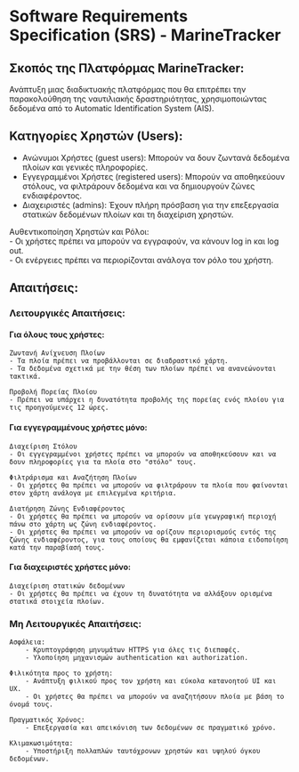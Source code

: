 # Software Requirements Specification (SRS) - MarineTracker

## Σκοπός της Πλατφόρμας MarineTracker:
Ανάπτυξη μιας διαδικτυακής πλατφόρμας που θα επιτρέπει την παρακολούθηση της ναυτιλιακής δραστηριότητας, χρησιμοποιώντας δεδομένα από το Automatic Identification System (AIS).

## Κατηγορίες Χρηστών (Users):
- Ανώνυμοι Χρήστες (guest users): Μπορούν να δουν ζωντανά δεδομένα πλοίων και γενικές πληροφορίες.
- Εγγεγραμμένοι Χρήστες (registered users): Μπορούν να αποθηκεύουν στόλους, να φιλτράρουν δεδομένα και να δημιουργούν ζώνες ενδιαφέροντος.
- Διαχειριστές (admins): Έχουν πλήρη πρόσβαση για την επεξεργασία στατικών δεδομένων πλοίων και τη διαχείριση χρηστών.

Αυθεντικοποίηση Χρηστών και Ρόλοι: <br>
*-* Οι χρήστες πρέπει να μπορούν να εγγραφούν, να κάνουν log in και log out. <br>
*-* Οι ενέργειες πρέπει να περιορίζονται ανάλογα τον ρόλο του χρήστη.

## Απαιτήσεις:
### Λειτουργικές Απαιτήσεις:
#### Για όλους τους χρήστες:
    
    Ζωντανή Ανίχνευση Πλοίων
    - Τα πλοία πρέπει να προβάλλονται σε διαδραστικό χάρτη.
    - Τα δεδομένα σχετικά με την θέση των πλοίων πρέπει να ανανεώνονται τακτικά.
    
    Προβολή Πορείας Πλοίου
    - Πρέπει να υπάρχει η δυνατότητα προβολής της πορείας ενός πλοίου για τις προηγούμενες 12 ώρες.

#### Για εγγεγραμμένους χρήστες μόνο:

    Διαχείριση Στόλου
    - Οι εγγεγραμμένοι χρήστες πρέπει να μπορούν να αποθηκεύσουν και να δουν πληροφορίες για τα πλοία στο "στόλο" τους.

    Φιλτράρισμα και Αναζήτηση Πλοίων
    - Οι χρήστες θα πρέπει να μπορούν να φιλτράρουν τα πλοία που φαίνονται στον χάρτη ανάλογα με επιλεγμένα κριτήρια.
    
    Διατήρηση Ζώνης Ενδιαφέροντος
    - Οι χρήστες θα πρέπει να μπορούν να ορίσουν μία γεωγραφική περιοχή πάνω στο χάρτη ως ζώνη ενδιαφέροντος.
    - Οι χρήστες θα πρέπει να μπορούν να ορίζουν περιορισμούς εντός της ζώνης ενδιαφέροντος, για τους οποίους θα εμφανίζεται κάποια ειδοποίηση κατά την παραβίασή τους.

#### Για διαχειριστές χρήστες μόνο:

    Διαχείριση στατικών δεδομένων
    - Οι χρήστες θα πρέπει να έχουν τη δυνατότητα να αλλάξουν ορισμένα στατικά στοιχεία πλοίων.

### Μη Λειτουργικές Απαιτήσεις:
    
    Ασφάλεια: 
        - Κρυπτογράφηση μηνυμάτων HTTPS για όλες τις διεπαφές.
        - Υλοποίηση μηχανισμών authentication και authorization.

    Φιλικότητα προς το χρήστη:
        - Ανάπτυξη φιλικού προς τον χρήστη και εύκολα κατανοητού UI και UX.
        - Οι χρήστες θα πρέπει να μπορούν να αναζητήσουν πλοία με βάση το όνομά τους.

    Πραγματικός Χρόνος:
        - Επεξεργασία και απεικόνιση των δεδομένων σε πραγματικό χρόνο.

    Κλιμακωσιμότητα:
        - Υποστήριξη πολλαπλών ταυτόχρονων χρηστών και υψηλού όγκου δεδομένων.
